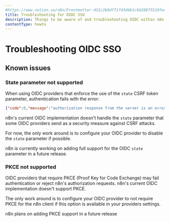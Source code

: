 ```yaml
---
#https://www.notion.so/n8n/Frontmatter-432c2b8dff1f43d4b1c8d20075510fe4
title: Troubleshooting for OIDC SSO
description: Things to be aware of and troubleshooting OIDC within n8n
contentType: howto
---
```


# Troubleshooting OIDC SSO

## Known issues

### State parameter not supported

When using OIDC providers that enforce the use of the `state` CSRF token parameter, authentication fails with the error:

```json
{"code":0,"message":"authorization response from the server is an error"}
```

n8n's current OIDC implementation doesn't handle the `state` parameter that some OIDC providers send as a security measure against CSRF attacks.

For now, the only work around is to configure your OIDC provider to disable the `state` parameter if possible.

n8n is currently working on adding full support for the OIDC `state` parameter in a future release.

### PKCE not supported

OIDC providers that require PKCE (Proof Key for Code Exchange) may fail authentication or reject n8n's authorization requests. n8n's current OIDC implementation doesn't support PKCE.

The only work around is to configure your OIDC provider to not require PKCE for the n8n client if this option is available in your providers settings. 

n8n plans on adding PKCE support in a future release
